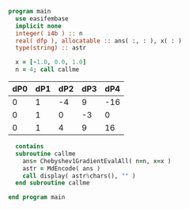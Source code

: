 ```fortran
program main
  use easifembase
  implicit none
  integer( i4b ) :: n
  real( dfp ), allocatable :: ans( :, : ), x( : )
  type(string) :: astr
```

```fortran title "Chebyshev1-Gauss"
  x = [-1.0, 0.0, 1.0]
  n = 4; call callme
```

| dP0 | dP1 | dP2 | dP3 | dP4 |
|-----|-----|-----|-----|-----|
| 0   | 1   | -4  | 9   | -16 |
| 0   | 1   | 0   | -3  | 0   |
| 0   | 1   | 4   | 9   | 16  |

```fortran
  contains
  subroutine callme
    ans= Chebyshev1GradientEvalAll( n=n, x=x )
    astr = MdEncode( ans )
    call display( astr%chars(), "" )
  end subroutine callme
```

```fortran
end program main
```

